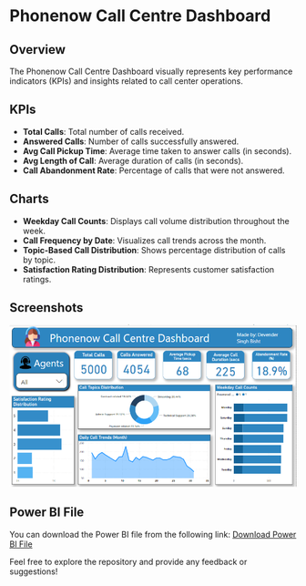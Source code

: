 # Phonenow Call Centre Dashboard

## Overview
The Phonenow Call Centre Dashboard visually represents key performance indicators (KPIs) and insights related to call center operations.

## KPIs
- **Total Calls**: Total number of calls received.
- **Answered Calls**: Number of calls successfully answered.
- **Avg Call Pickup Time**: Average time taken to answer calls (in seconds).
- **Avg Length of Call**: Average duration of calls (in seconds).
- **Call Abandonment Rate**: Percentage of calls that were not answered.

## Charts
- **Weekday Call Counts**: Displays call volume distribution throughout the week.
- **Call Frequency by Date**: Visualizes call trends across the month.
- **Topic-Based Call Distribution**: Shows percentage distribution of calls by topic.
- **Satisfaction Rating Distribution**: Represents customer satisfaction ratings.

## Screenshots
![Dashboard Screenshot](https://github.com/Devender-Singh-Bisht/Phonenow-Call-Center-Dashboard/blob/main/CallCenterdash.png) 

## Power BI File
You can download the Power BI file from the following link:
[Download Power BI File](https://github.com/Devender-Singh-Bisht/Phonenow-Call-Center-Dashboard/blob/main/CALL%20CENTRE%20DASHBOARD.pbix) 

Feel free to explore the repository and provide any feedback or suggestions!
